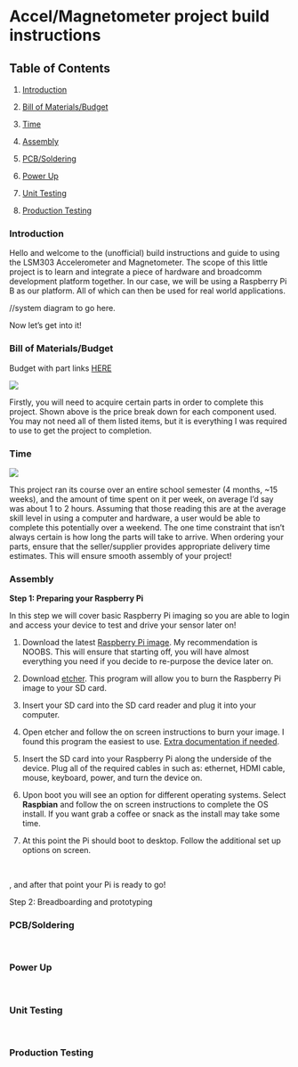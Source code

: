 Accel/Magnetometer project build instructions
=============================================

Table of Contents
-----------------

1.  [Introduction](https://github.com/rfmaynard/Accel-MagnetoMeter#introduction)

2.  [Bill of
    Materials/Budget](https://github.com/rfmaynard/Accel-MagnetoMeter#bill-of-materialsbudget)

3.  [Time](https://github.com/rfmaynard/Accel-MagnetoMeter#time)

4.  [Assembly](https://github.com/rfmaynard/Accel-MagnetoMeter#assembly)

5.  [PCB/Soldering](https://github.com/rfmaynard/Accel-MagnetoMeter#pcbsoldering)

6.  [Power Up](https://github.com/rfmaynard/Accel-MagnetoMeter#power-up)

7.  [Unit Testing](https://github.com/rfmaynard/Accel-MagnetoMeter#unit-testing)

8.  [Production
    Testing](/github.com/rfmaynard/Accel-MagnetoMeter#production-testing)

### Introduction

Hello and welcome to the (unofficial) build instructions and guide to using the
LSM303 Accelerometer and Magnetometer. The scope of this little project is to
learn and integrate a piece of hardware and broadcomm development platform
together. In our case, we will be using a Raspberry Pi B as our platform. All of
which can then be used for real world applications.

//system diagram to go here.

Now let’s get into it!

### Bill of Materials/Budget

Budget with part links
[HERE](https://github.com/rfmaynard/Accel-MagnetoMeter/blob/master/documentation/BeginnerBudget.xlsx)

![](https://github.com/rfmaynard/Accel-MagnetoMeter/blob/master/images/budgetcut.png)

Firstly, you will need to acquire certain parts in order to complete this
project. Shown above is the price break down for each component used. You may
not need all of them listed items, but it is everything I was required to use to
get the project to completion.

### Time

![](https://github.com/rfmaynard/Accel-MagnetoMeter/blob/master/images/scheduleCut.png)

This project ran its course over an entire school semester (4 months, \~15
weeks), and the amount of time spent on it per week, on average I’d say was
about 1 to 2 hours. Assuming that those reading this are at the average skill
level in using a computer and hardware, a user would be able to complete this
potentially over a weekend. The one time constraint that isn’t always certain is
how long the parts will take to arrive. When ordering your parts, ensure that
the seller/supplier provides appropriate delivery time estimates. This will
ensure smooth assembly of your project!

### Assembly

**Step 1: Preparing your Raspberry Pi**

In this step we will cover basic Raspberry Pi imaging so you are able to login
and access your device to test and drive your sensor later on!

1) Download the latest [Raspberry Pi
image](https://www.raspberrypi.org/downloads/). My recommendation is NOOBS. This
will ensure that starting off, you will have almost everything you need if you
decide to re-purpose the device later on.

2) Download [etcher](https://www.balena.io/etcher/). This program will allow you
to burn the Raspberry Pi image to your SD card.

3) Insert your SD card into the SD card reader and plug it into your computer.

4) Open etcher and follow the on screen instructions to burn your image. I found
this program the easiest to use. [Extra documentation if
needed](https://www.raspberrypi.org/documentation/installation/installing-images/README.md).

5) Insert the SD card into your Raspberry Pi along the underside of the device.
Plug all of the required cables in such as: ethernet, HDMI cable, mouse,
keyboard, power, and turn the device on.

6) Upon boot you will see an option for different operating systems. Select
**Raspbian** and follow the on screen instructions to complete the OS install.
If you want grab a coffee or snack as the install may take some time.

7) At this point the Pi should boot to desktop. Follow the additional set up
options on screen.

 

, and after that point your Pi is ready to go!

Step 2: Breadboarding and prototyping

### PCB/Soldering

 

### Power Up

 

### Unit Testing

 

### Production Testing

###  

 
